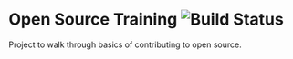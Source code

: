 # Open Source Training ![Build Status](https://github.com/caabernathy/oss-start/actions/workflows/jest.yml/badge.svg)

Project to walk through basics of contributing to open source.

